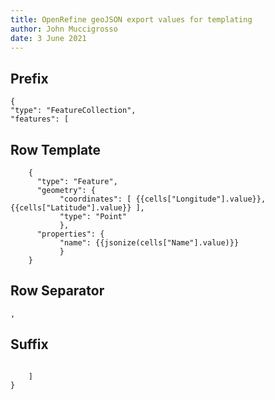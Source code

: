 ```yaml
---
title: OpenRefine geoJSON export values for templating
author: John Muccigrosso
date: 3 June 2021
---
```


## Prefix

```
{
"type": "FeatureCollection",
"features": [
```

## Row Template

```
    {
      "type": "Feature",
      "geometry": {
           "coordinates": [ {{cells["Longitude"].value}}, {{cells["Latitude"].value}} ],
           "type": "Point"
           },
      "properties": {
           "name": {{jsonize(cells["Name"].value)}}
           }
    }
```

## Row Separator

```
,

```

## Suffix

```

    ]
}
```
